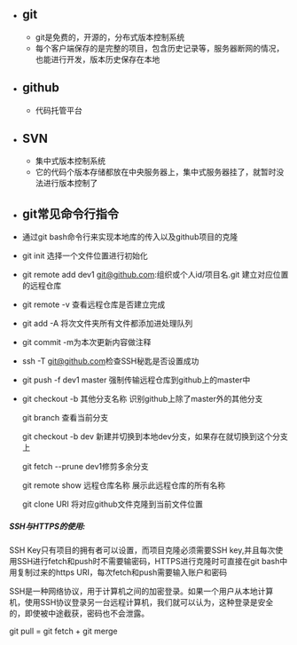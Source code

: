 - ## git
	- git是免费的，开源的，分布式版本控制系统
	- 每个客户端保存的是完整的项目，包含历史记录等，服务器断网的情况，也能进行开发，版本历史保存在本地
- ## github
	- 代码托管平台
- ## SVN
	- 集中式版本控制系统
	- 它的代码个版本存储都放在中央服务器上，集中式服务器挂了，就暂时没法进行版本控制了
- ## git常见命令行指令
- 通过git bash命令行来实现本地库的传入以及github项目的克隆
- git init 选择一个文件位置进行初始化
- git remote add dev1 [git@github.com](http://mailto:git@github.com/):组织或个人id/项目名.git 建立对应位置的远程仓库
- git remote -v 查看远程仓库是否建立完成
- git add -A 将次文件夹所有文件都添加进处理队列
- git commit -m为本次更新内容做注释
- ssh -T [git@github.com](mailto:git@github.com)检查SSH秘匙是否设置成功
- git push -f dev1 master 强制传输远程仓库到github上的master中
- git checkout -b 其他分支名称 识别github上除了master外的其他分支
  
  git branch 查看当前分支
  
  git checkout -b dev 新建并切换到本地dev分支，如果存在就切换到这个分支上
  
  git fetch --prune dev1修剪多余分支
  
  git remote show 远程仓库名称 展示此远程仓库的所有名称
  
  git clone URI 将对应github文件克隆到当前文件位置
##### SSH与HTTPS的使用:

SSH Key只有项目的拥有者可以设置，而项目克隆必须需要SSH key,并且每次使用SSH进行fetch和push时不需要输密码，HTTPS进行克隆时可直接在git bash中用复制过来的https URI，每次fetch和push需要输入账户和密码

SSH是一种网络协议，用于计算机之间的加密登录。如果一个用户从本地计算机，使用SSH协议登录另一台远程计算机，我们就可以认为，这种登录是安全的，即使被中途截获，密码也不会泄露。

git pull = git fetch + git merge